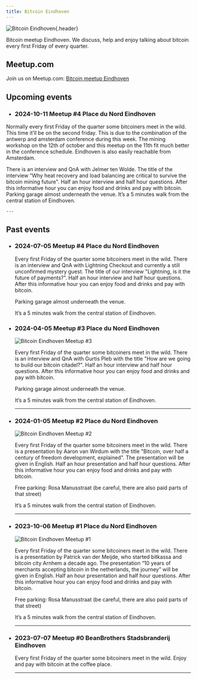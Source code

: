 ```yaml
---
title: Bitcoin Eindhoven
---
```


![Bitcoin Eindhoven](img/bitcoin_eindhoven.png){.header}

Bitcoin meetup Eindhoven. We discuss, help and enjoy talking about bitcoin every first Friday of every quarter.

## Meetup.com

Join us on Meetup.com: [Bitcoin meetup Eindhoven](https://www.meetup.com/bitcoineindhoven/)

## Upcoming events

- ### 2024-10-11 Meetup #4 Place du Nord Eindhoven

Normally every first Friday of the quarter some bitcoiners meet in the wild. This time it’ll be on the second friday. This is due to the combination of the antwerp and amsterdam conference during this week. The mining workshop on the 12th of october and this meetup on the 11th fit much better in the conference schedule. Eindhoven is also easily reachable from Amsterdam.

There is an interview and QnA with Jelmer ten Wolde. The title of the interview “Why heat recovery and load balancing are critical to survive the bitcoin mining future". Half an hour interview and half hour questions. After this informative hour you can enjoy food and drinks and pay with bitcoin. Parking garage almost underneath the venue. It’s a 5 minutes walk from the central station of Eindhoven.

    ---

## Past events

- ### 2024-07-05 Meetup #4 Place du Nord Eindhoven

    Every first Friday of the quarter some bitcoiners meet in the wild. There is an interview and QnA with Lightning Checkout and currently a still unconfirmed mystery guest. The title of our interview "Lightning, is it the future of payments?". Half an hour interview and half hour questions. After this informative hour you can enjoy food and drinks and pay with bitcoin.

    Parking garage almost underneath the venue.

    It’s a 5 minutes walk from the central station of Eindhoven.

- ### 2024-04-05 Meetup #3 Place du Nord Eindhoven

    ![Bitcoin Eindhoven Meetup #3](img/meetup3.jpg)

    Every first Friday of the quarter some bitcoiners meet in the wild. There is an interview and QnA with Gurtis Pleb with the title "How are we going to build our bitcoin citadel?". Half an hour interview and half hour questions. After this informative hour you can enjoy food and drinks and pay with bitcoin.

    Parking garage almost underneath the venue.

    It’s a 5 minutes walk from the central station of Eindhoven.

    ---

- ### 2024-01-05 Meetup #2 Place du Nord Eindhoven

    ![Bitcoin Eindhoven Meetup #2](img/meetup2.jpg)

    Every first Friday of the quarter some bitcoiners meet in the wild. There is a presentation by Aaron van Wirdum with the title "Bitcoin, over half a century of freedom development, explained". The presentation will be given in English. Half an hour presentation and half hour questions. After this informative hour you can enjoy food and drinks and pay with bitcoin.

    Free parking: Rosa Manusstraat (be careful, there are also paid parts of that street)

    It’s a 5 minutes walk from the central station of Eindhoven.

    ---

- ### 2023-10-06 Meetup #1 Place du Nord Eindhoven

    ![Bitcoin Eindhoven Meetup #1](img/meetup1.jpg)

    Every first Friday of the quarter some bitcoiners meet in the wild. There is a presentation by Patrick van der Meijde, who started bitkassa and bitcoin city Arnhem a decade ago. The presentation “10 years of merchants accepting bitcoin in the netherlands, the journey” will be given in English. Half an hour presentation and half hour questions. After this informative hour you can enjoy food and drinks and pay with bitcoin.

    Free parking: Rosa Manusstraat (be careful, there are also paid parts of that street)

    It’s a 5 minutes walk from the central station of Eindhoven.

    ---

- ### 2023-07-07 Meetup #0 BeanBrothers Stadsbranderij Eindhoven

    Every first Friday of the quarter some bitcoiners meet in the wild. Enjoy and pay with bitcoin at the coffee place.

    ---
